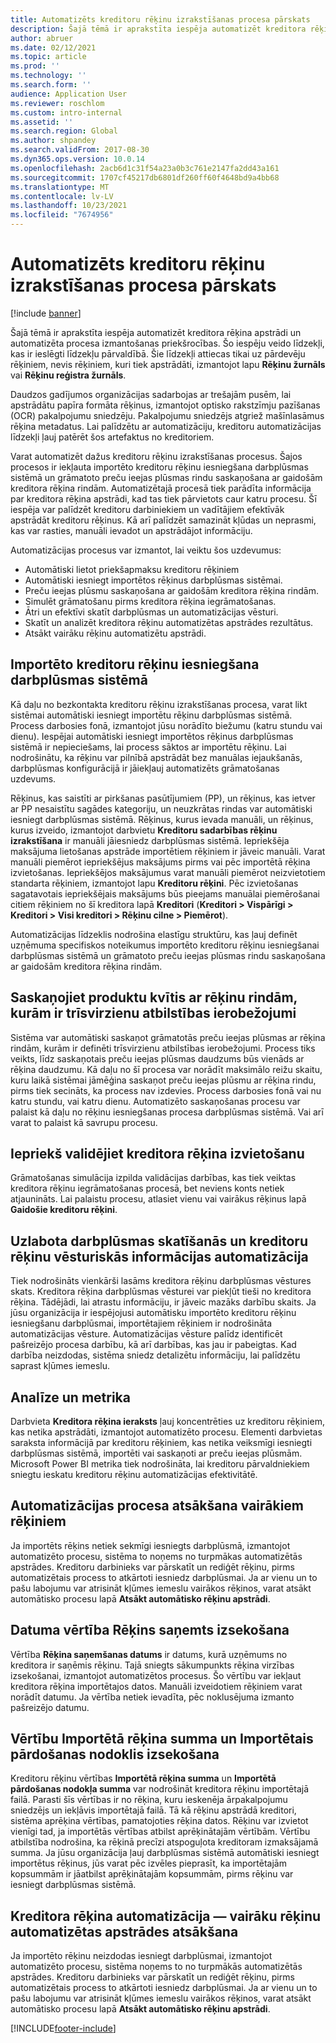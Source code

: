 ```yaml
---
title: Automatizēts kreditoru rēķinu izrakstīšanas procesa pārskats
description: Šajā tēmā ir aprakstīta iespēja automatizēt kreditora rēķina apstrādi un automatizēta procesa izmantošanas priekšrocības.
author: abruer
ms.date: 02/12/2021
ms.topic: article
ms.prod: ''
ms.technology: ''
ms.search.form: ''
audience: Application User
ms.reviewer: roschlom
ms.custom: intro-internal
ms.assetid: ''
ms.search.region: Global
ms.author: shpandey
ms.search.validFrom: 2017-08-30
ms.dyn365.ops.version: 10.0.14
ms.openlocfilehash: 2acb6d1c31f54a23a0b3c761e2147fa2dd43a161
ms.sourcegitcommit: 1707cf45217db6801df260ff60f4648bd9a4bb68
ms.translationtype: MT
ms.contentlocale: lv-LV
ms.lasthandoff: 10/23/2021
ms.locfileid: "7674956"
---
```

# <a name="automated-vendor-invoicing-processes-overview"></a>Automatizēts kreditoru rēķinu izrakstīšanas procesa pārskats

[!include [banner](../includes/banner.md)]

Šajā tēmā ir aprakstīta iespēja automatizēt kreditora rēķina apstrādi un automatizēta procesa izmantošanas priekšrocības. Šo iespēju veido līdzekļi, kas ir ieslēgti līdzekļu pārvaldībā. Šie līdzekļi attiecas tikai uz pārdevēju rēķiniem, nevis rēķiniem, kuri tiek apstrādāti, izmantojot lapu **Rēķinu žurnāls** vai **Rēķinu reģistra žurnāls**.

Daudzos gadījumos organizācijas sadarbojas ar trešajām pusēm, lai apstrādātu papīra formāta rēķinus, izmantojot optisko rakstzīmju pazīšanas (OCR) pakalpojumu sniedzēju. Pakalpojumu sniedzējs atgriež mašīnlasāmus rēķina metadatus. Lai palīdzētu ar automatizāciju, kreditoru automatizācijas līdzekļi ļauj patērēt šos artefaktus no kreditoriem.

Varat automatizēt dažus kreditoru rēķinu izrakstīšanas procesus. Šajos procesos ir iekļauta importēto kreditoru rēķinu iesniegšana darbplūsmas sistēmā un grāmatoto preču ieejas plūsmas rindu saskaņošana ar gaidošām kreditora rēķina rindām. Automatizētajā procesā tiek parādīta informācija par kreditora rēķina apstrādi, kad tas tiek pārvietots caur katru procesu. Šī iespēja var palīdzēt kreditoru darbiniekiem un vadītājiem efektīvāk apstrādāt kreditoru rēķinus. Kā arī palīdzēt samazināt kļūdas un neprasmi, kas var rasties, manuāli ievadot un apstrādājot informāciju.

Automatizācijas procesus var izmantot, lai veiktu šos uzdevumus:

- Automātiski lietot priekšapmaksu kreditoru rēķiniem
- Automātiski iesniegt importētos rēķinus darbplūsmas sistēmai.
- Preču ieejas plūsmu saskaņošana ar gaidošām kreditora rēķina rindām.
- Simulēt grāmatošanu pirms kreditora rēķina iegrāmatošanas.
- Ātri un efektīvi skatīt darbplūsmas un automatizācijas vēsturi.
- Skatīt un analizēt kreditora rēķinu automatizētas apstrādes rezultātus.
- Atsākt vairāku rēķinu automatizētu apstrādi.

## <a name="submit-imported-vendor-invoices-to-the-workflow-system"></a>Importēto kreditoru rēķinu iesniegšana darbplūsmas sistēmā

Kā daļu no bezkontakta kreditoru rēķinu izrakstīšanas procesa, varat likt sistēmai automātiski iesniegt importētu rēķinu darbplūsmas sistēmā. Process darbosies fonā, izmantojot jūsu norādīto biežumu (katru stundu vai dienu). Iespējai automātiski iesniegt importētos rēķinus darbplūsmas sistēmā ir nepieciešams, lai process sāktos ar importētu rēķinu. Lai nodrošinātu, ka rēķinu var pilnībā apstrādāt bez manuālas iejaukšanās, darbplūsmas konfigurācijā ir jāiekļauj automatizēts grāmatošanas uzdevums.


Rēķinus, kas saistīti ar pirkšanas pasūtījumiem (PP), un rēķinus, kas ietver ar PP nesaistītu sagādes kategoriju, un neuzkrātas rindas var automātiski iesniegt darbplūsmas sistēmā. Rēķinus, kurus ievada manuāli, un rēķinus, kurus izveido, izmantojot darbvietu **Kreditoru sadarbības rēķinu izrakstīšana** ir manuāli jāiesniedz darbplūsmas sistēmā. Iepriekšēja maksājuma lietošanas apstrāde importētiem rēķiniem ir jāveic manuāli. Varat manuāli piemērot iepriekšējus maksājums pirms vai pēc importētā rēķina izvietošanas. Iepriekšējos maksājumus varat manuāli piemērot neizvietotiem standarta rēķiniem, izmantojot lapu **Kreditoru rēķini**. Pēc izvietošanas sagatavotais iepriekšējais maksājums būs pieejams manuālai piemērošanai citiem rēķiniem no šī kreditora lapā **Kreditori** (**Kreditori \> Vispārīgi \> Kreditori \> Visi kreditori \> Rēķinu cilne \> Piemērot**).

Automatizācijas līdzeklis nodrošina elastīgu struktūru, kas ļauj definēt uzņēmuma specifiskos noteikumus importēto kreditoru rēķinu iesniegšanai darbplūsmas sistēmā un grāmatoto preču ieejas plūsmas rindu saskaņošana ar gaidošām kreditora rēķina rindām.

## <a name="match-product-receipts-to-invoice-lines-that-have-a-three-way-matching-policy"></a>Saskaņojiet produktu kvītis ar rēķinu rindām, kurām ir trīsvirzienu atbilstības ierobežojumi

Sistēma var automātiski saskaņot grāmatotās preču ieejas plūsmas ar rēķina rindām, kurām ir definēti trīsvirzienu atbilstības ierobežojumi. Process tiks veikts, līdz saskaņotais preču ieejas plūsmas daudzums būs vienāds ar rēķina daudzumu. Kā daļu no šī procesa var norādīt maksimālo reižu skaitu, kuru laikā sistēmai jāmēģina saskaņot preču ieejas plūsmu ar rēķina rindu, pirms tiek secināts, ka process nav izdevies. Process darbosies fonā vai nu katru stundu, vai katru dienu. Automatizēto saskaņošanas procesu var palaist kā daļu no rēķinu iesniegšanas procesa darbplūsmas sistēmā. Vai arī varat to palaist kā savrupu procesu.

## <a name="pre-validate-vendor-invoice-posting"></a>Iepriekš validējiet kreditora rēķina izvietošanu

Grāmatošanas simulācija izpilda validācijas darbības, kas tiek veiktas kreditora rēķinu iegrāmatošanas procesā, bet neviens konts netiek atjaunināts. Lai palaistu procesu, atlasiet vienu vai vairākus rēķinus lapā **Gaidošie kreditoru rēķini**.

## <a name="enhanced-experience-for-viewing-workflow-and-automation-historical-information-for-vendor-invoices"></a>Uzlabota darbplūsmas skatīšanās un kreditoru rēķinu vēsturiskās informācijas automatizācija

Tiek nodrošināts vienkārši lasāms kreditora rēķinu darbplūsmas vēstures skats. Kreditora rēķina darbplūsmas vēsturei var piekļūt tieši no kreditora rēķina. Tādējādi, lai atrastu informāciju, ir jāveic mazāks darbību skaits. Ja jūsu organizācija ir iespējojusi automātisku importēto kreditoru rēķinu iesniegšanu darbplūsmai, importētajiem rēķiniem ir nodrošināta automatizācijas vēsture. Automatizācijas vēsture palīdz identificēt pašreizējo procesa darbību, kā arī darbības, kas jau ir pabeigtas. Kad darbība neizdodas, sistēma sniedz detalizētu informāciju, lai palīdzētu saprast kļūmes iemeslu.

## <a name="analytics-and-metrics"></a>Analīze un metrika

Darbvieta **Kreditora rēķina ieraksts** ļauj koncentrēties uz kreditoru rēķiniem, kas netika apstrādāti, izmantojot automatizēto procesu. Elementi darbvietas saraksta informācijā par kreditoru rēķiniem, kas netika veiksmīgi iesniegti darbplūsmas sistēmā, importēti vai saskaņoti ar preču ieejas plūsmām. Microsoft Power BI metrika tiek nodrošināta, lai kreditoru pārvaldniekiem sniegtu ieskatu kreditoru rēķinu automatizācijas efektivitātē.


## <a name="resume-automation-processing-for-multiple-invoices"></a>Automatizācijas procesa atsākšana vairākiem rēķiniem

Ja importēts rēķins netiek sekmīgi iesniegts darbplūsmā, izmantojot automatizēto procesu, sistēma to noņems no turpmākas automatizētās apstrādes. Kreditoru darbinieks var pārskatīt un rediģēt rēķinu, pirms automatizētais process to atkārtoti iesniedz darbplūsmai. Ja ar vienu un to pašu labojumu var atrisināt kļūmes iemeslu vairākos rēķinos, varat atsākt automātisko procesu lapā **Atsākt automātisko rēķinu apstrādi**. 

## <a name="tracking-the-invoice-received-date-value"></a>Datuma vērtība Rēķins saņemts izsekošana

Vērtība **Rēķina saņemšanas datums** ir datums, kurā uzņēmums no kreditora ir saņēmis rēķinu. Tajā sniegts sākumpunkts rēķina virzības izsekošanai, izmantojot automatizētos procesus. Šo vērtību var iekļaut kreditora rēķina importētajos datos. Manuāli izveidotiem rēķiniem varat norādīt datumu. Ja vērtība netiek ievadīta, pēc noklusējuma izmanto pašreizējo datumu.


## <a name="tracking-the-imported-invoice-amount-and-imported-sales-tax-amount-values"></a>Vērtību Importētā rēķina summa un Importētais pārdošanas nodoklis izsekošana

Kreditoru rēķinu vērtības **Importētā rēķina summa** un **Importētā pārdošanas nodokļa summa** var nodrošināt kreditora rēķinu importētajā failā. Parasti šīs vērtības ir no rēķina, kuru ieskenēja ārpakalpojumu sniedzējs un iekļāvis importētajā failā. Tā kā rēķinu apstrādā kreditori, sistēma aprēķina vērtības, pamatojoties rēķina datos. Rēķinu var izvietot vienīgi tad, ja importētās vērtības atbilst aprēķinātajām vērtībām. Vērtību atbilstība nodrošina, ka rēķinā precīzi atspoguļota kreditoram izmaksājamā summa. Ja jūsu organizācija ļauj darbplūsmas sistēmā automātiski iesniegt importētus rēķinus, jūs varat pēc izvēles pieprasīt, ka importētajām kopsummām ir jāatbilst aprēķinātajām kopsummām, pirms rēķinu var iesniegt darbplūsmas sistēmā.

## <a name="vendor-invoice-automation---resume-automation-processing-for-multiple-invoices"></a>Kreditora rēķina automatizācija — vairāku rēķinu automatizētas apstrādes atsākšana
Ja importēto rēķinu neizdodas iesniegt darbplūsmai, izmantojot automatizēto procesu, sistēma noņems to no turpmākās automatizētās apstrādes. Kreditoru darbinieks var pārskatīt un rediģēt rēķinu, pirms automatizētais process to atkārtoti iesniedz darbplūsmai. Ja ar vienu un to pašu labojumu var atrisināt kļūmes iemeslu vairākos rēķinos, varat atsākt automātisko procesu lapā **Atsākt automātisko rēķinu apstrādi**. 

[!INCLUDE[footer-include](../../includes/footer-banner.md)]
